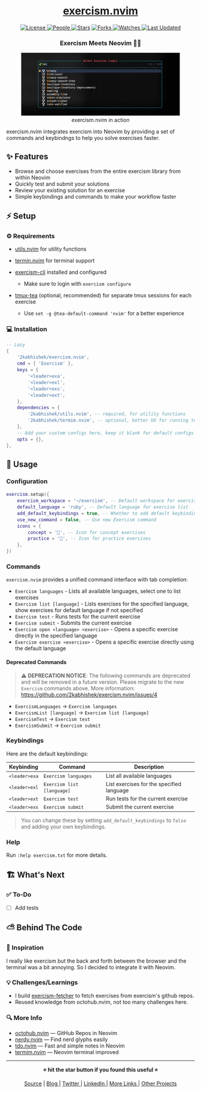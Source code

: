 <div align = "center">

<h1><a href="https://github.com/2kabhishek/exercism.nvim">exercism.nvim</a></h1>

<a href="https://github.com/2KAbhishek/exercism.nvim/blob/main/LICENSE">
<img alt="License" src="https://img.shields.io/github/license/2kabhishek/exercism.nvim?style=flat&color=eee&label="> </a>

<a href="https://github.com/2KAbhishek/exercism.nvim/graphs/contributors">
<img alt="People" src="https://img.shields.io/github/contributors/2kabhishek/exercism.nvim?style=flat&color=ffaaf2&label=People"> </a>

<a href="https://github.com/2KAbhishek/exercism.nvim/stargazers">
<img alt="Stars" src="https://img.shields.io/github/stars/2kabhishek/exercism.nvim?style=flat&color=98c379&label=Stars"></a>

<a href="https://github.com/2KAbhishek/exercism.nvim/network/members">
<img alt="Forks" src="https://img.shields.io/github/forks/2kabhishek/exercism.nvim?style=flat&color=66a8e0&label=Forks"> </a>

<a href="https://github.com/2KAbhishek/exercism.nvim/watchers">
<img alt="Watches" src="https://img.shields.io/github/watchers/2kabhishek/exercism.nvim?style=flat&color=f5d08b&label=Watches"> </a>

<a href="https://github.com/2KAbhishek/exercism.nvim/pulse">
<img alt="Last Updated" src="https://img.shields.io/github/last-commit/2kabhishek/exercism.nvim?style=flat&color=e06c75&label="> </a>

<h3>Exercism Meets Neovim 💪🧠</h3>

<figure>
  <img src="doc/images/screenshot.png" alt="exercism.nvim in action">
  <br/>
  <figcaption>exercism.nvim in action</figcaption>
</figure>

</div>

exercism.nvim integrates exercism into Neovim by providing a set of commands and keybindngs to help you solve exercises faster.

## ✨ Features

- Browse and choose exercises from the entire exercism library from within Neovim
- Quickly test and submit your solutions
- Review your existing solution for an exercise
- Simple keybindings and commands to make your workflow faster

## ⚡ Setup

### ⚙️ Requirements

- [utils.nvim](https://github.com/2kabhishek/utils.nvim) for utility functions
- [termin.nvim](https://github.com/2kabhishek/terminal.nvim) for terminal support

- [exercism-cli](https://exercism.io/cli) installed and configured
  - Make sure to login with `exercism configure`
- [tmux-tea](https://github.com/2kabhishek/tmux-tea) (optional, recommended) for separate tmux sessions for each exercise
  - Use `set -g @tea-default-command 'nvim'` for a better experience

### 💻 Installation

```lua
-- Lazy
{
    '2kabhishek/exercism.nvim',
    cmd = { 'Exercism' },
    keys = {
        '<leader>exa',
        '<leader>exl',
        '<leader>exs',
        '<leader>ext',
    },
    dependencies = {
        '2kabhishek/utils.nvim', -- required, for utility functions
        '2kabhishek/termim.nvim', -- optional, better UX for running tests
    },
    -- Add your custom configs here, keep it blank for default configs (required)
    opts = {},
},
```

## 🚀 Usage

### Configuration

```lua
exercism.setup({
    exercism_workspace = '~/exercism', -- Default workspace for exercism exercises
    default_language = 'ruby', -- Default language for exercise list
    add_default_keybindings = true, -- Whether to add default keybindings
    use_new_command = false, -- Use new Exercism command
    icons = {
        concept = '', -- Icon for concept exercises
        practice = '', -- Icon for practice exercises
    },
})
```

### Commands

`exercism.nvim` provides a unified command interface with tab completion:

- `Exercism languages` - Lists all available languages, select one to list exercises
- `Exercism list [language]` - Lists exercises for the specified language, show exercises for default language if not specified
- `Exercism test` - Runs tests for the current exercise
- `Exercism submit` - Submits the current exercise
- `Exercism open <language> <exercise>` - Opens a specific exercise directly in the specified language
- `Exercism exercise <exercise>` - Opens a specific exercise directly using the default language

#### Deprecated Commands

> **⚠️ DEPRECATION NOTICE**: The following commands are deprecated and will be removed in a future version. Please migrate to the new `Exercism` commands above.
> More information: https://github.com/2kabhishek/exercism.nvim/issues/4

- `ExercismLanguages` → `Exercism languages`
- `ExercismList [language]` → `Exercism list [language]`
- `ExercismTest` → `Exercism test`
- `ExercismSubmit` → `Exercism submit`

### Keybindings

Here are the default keybindings:

| Keybinding    | Command                    | Description                               |
| ------------- | -------------------------- | ----------------------------------------- |
| `<leader>exa` | `Exercism languages`       | List all available languages              |
| `<leader>exl` | `Exercism list [language]` | List exercises for the specified language |
| `<leader>ext` | `Exercism test`            | Run tests for the current exercise        |
| `<leader>exs` | `Exercism submit`          | Submit the current exercise               |

> You can change these by setting `add_default_keybindings` to `false` and adding your own keybindings.

### Help

Run `:help exercism.txt` for more details.

## 🏗️ What's Next

### ✅ To-Do

- [ ] Add tests

## ⛅ Behind The Code

### 🌈 Inspiration

I really like exercism but the back and forth between the browser and the terminal was a bit annoying. So I decided to integrate it with Neovim.

### 💡 Challenges/Learnings

- I build [exercism-fetcher](https://github.com/2kabhishek/exercism-fetcher) to fetch exercises from exercism's github repos.
- Reused knowledge from octohub.nvim, not too many challenges here.

### 🔍 More Info

- [octohub.nvim](https://github.com/2kabhishek/octohub.nvim) — GitHub Repos in Neovim
- [nerdy.nvim](https://github.com/2kabhishek/nerdy.nvim) — Find nerd glyphs easily
- [tdo.nvim](https://github.com/2KAbhishek/tdo.nvim) — Fast and simple notes in Neovim
- [termim.nvim](https://github.com/2kabhishek/termim.nvim) — Neovim terminal improved

<hr>

<div align="center">

<strong>⭐ hit the star button if you found this useful ⭐</strong><br>

<a href="https://github.com/2KAbhishek/exercism.nvim">Source</a>
| <a href="https://2kabhishek.github.io/blog" target="_blank">Blog </a>
| <a href="https://twitter.com/2kabhishek" target="_blank">Twitter </a>
| <a href="https://linkedin.com/in/2kabhishek" target="_blank">LinkedIn </a>
| <a href="https://2kabhishek.github.io/links" target="_blank">More Links </a>
| <a href="https://2kabhishek.github.io/projects" target="_blank">Other Projects </a>

</div>
